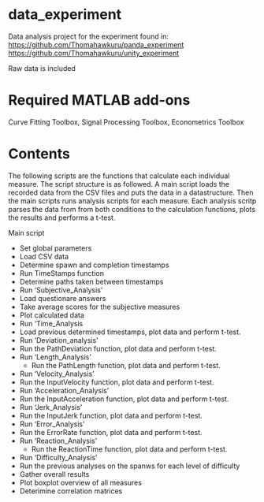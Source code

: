 # data_experiment
Data analysis project for the experiment found in:
https://github.com/Thomahawkuru/panda_experiment
https://github.com/Thomahawkuru/unity_experiment

Raw data is included

# Required MATLAB add-ons
Curve Fitting Toolbox, Signal Processing Toolbox, Econometrics Toolbox

# Contents
The following scripts are the functions that calculate each individual measure. The script structure is as followed. A main script loads the recorded data from the CSV files and puts the data in a datastructure. Then the main scripts runs analysis scripts for each measure. Each analysis scritp parses the data from from both conditions to the calculation functions, plots the results and performs a t-test.

Main script
- Set global parameters
-	Load CSV data
-	Determine spawn and completion timestamps
  -	Run TimeStamps function
-	Determine paths taken between timestamps
-	Run ‘Subjective_Analysis’
  -	Load questionare answers
  -	Take average scores for the subjective measures
  -	Plot calculated data
-	Run ‘Time_Analysis
  -	Load previous determined timestamps, plot data and perform t-test.
-	Run ‘Deviation_analysis’
  -	Run the PathDeviation function, plot data and perform t-test.
- Run ‘Length_Analysis’
  -	Run the PathLength function, plot data and perform t-test.
-	Run ‘Velocity_Analysis’
  -	Run the InputVelocity function, plot data and perform t-test.
-	Run ‘Acceleration_Analysis’
  -	Run the InputAcceleration function, plot data and perform t-test.
-	Run ‘Jerk_Analysis’
  -	Run the InputJerk function, plot data and perform t-test.
-	Run ‘Error_Analysis’
  -	Run the ErrorRate function, plot data and perform t-test.
- Run ‘Reaction_Analysis’
  -	Run the ReactionTime function, plot data and perform t-test.
-	Run ‘Difficulty_Analysis’
  -	Run the previous analyses on the spanws for each level of difficulty
-	Gather overall results
  - Plot boxplot overview of all measures
  -	Deterimine correlation matrices
